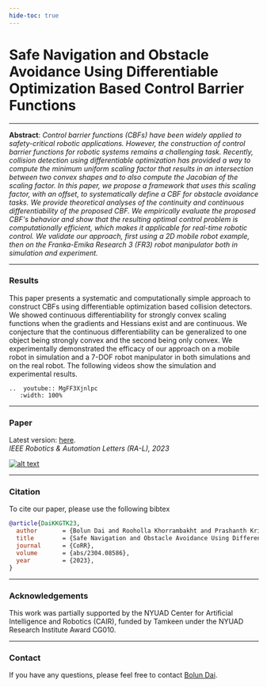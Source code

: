 ```yaml
---
hide-toc: true
---
```


# Safe Navigation and Obstacle Avoidance Using Differentiable Optimization Based Control Barrier Functions

---

**Abstract**: *Control barrier functions (CBFs) have been widely applied to safety-critical robotic applications. However, the construction of control barrier functions for robotic systems remains a challenging task. Recently, collision detection using differentiable optimization has provided a way to compute the minimum uniform scaling factor that results in an intersection between two convex shapes and to also compute the Jacobian of the scaling factor. In this paper, we propose a framework that uses this scaling factor, with an offset, to systematically define a CBF for obstacle avoidance tasks. We provide theoretical analyses of the continuity and continuous differentiability of the proposed CBF. We empirically evaluate the proposed CBF's behavior and show that the resulting optimal control problem is computationally efficient, which makes it applicable for real-time robotic control. We validate our approach, first using a 2D mobile robot example, then on the Franka-Emika Research 3 (FR3) robot manipulator both in simulation and experiment.*

---

### Results

This paper presents a systematic and computationally simple approach to construct CBFs using differentiable optimization based collision detectors. We showed continuous differentiability for strongly convex scaling functions when the gradients and Hessians exist and are continuous. We conjecture that the continuous differentiability can be generalized to one object being strongly convex and the second being only convex. We experimentally demonstrated the efficacy of our approach on a mobile robot in simulation and a 7-DOF robot manipulator in both simulations and on the real robot. The following videos show the simulation and experimental results.

```{eval-rst}
..  youtube:: MgFF3Xjnlpc
   :width: 100%
```

---

### Paper

Latest version: [here](https://arxiv.org/abs/2304.08586).  
*IEEE Robotics & Automation Letters (RA-L), 2023*

[![alt text](_static/ra-l_paper.png)](https://arxiv.org/abs/2304.08586)

---

### Citation

To cite our paper, please use the following bibtex

```bibtex
@article{DaiKKGTK23,
  author       = {Bolun Dai and Rooholla Khorrambakht and Prashanth Krishnamurthy and Vin{\'{\i}}cius Gon{\c{c}}alves and Anthony Tzes and Farshad Khorrami},
  title        = {Safe Navigation and Obstacle Avoidance Using Differentiable Optimization Based Control Barrier Functions},
  journal      = {CoRR},
  volume       = {abs/2304.08586},
  year         = {2023},
}
```

---

### Acknowledgements

This work was partially supported by the NYUAD Center for Artificial Intelligence and Robotics (CAIR), funded by Tamkeen under the NYUAD Research Institute Award CG010.

---

### Contact

If you have any questions, please feel free to contact [Bolun Dai](mailto:bd1555@nyu.edu).